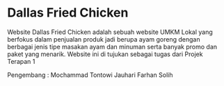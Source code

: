 # Dallas Fried Chicken

Website Dallas Fried Chicken adalah sebuah website UMKM Lokal yang berfokus dalam penjualan produk jadi berupa ayam goreng dengan berbagai jenis tipe masakan ayam dan minuman serta banyak promo dan paket yang menarik. Website ini di tujukan sebagai tugas dari Projek Terapan 1

Pengembang : 
Mochammad Tontowi Jauhari
Farhan Solih
